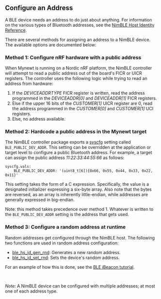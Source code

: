 ## Configure an Address

A BLE device needs an address to do just about anything.  For information on
the various types of Bluetooth addresses, see the
[NimBLE Host Identity Reference](../../../network/ble/ble_hs/ble_hs_id/ble_hs_id.md).

There are several methods for assigning an address to a NimBLE device.  The
available options are documented below:

### Method 1: Configure nRF hardware with a public address

When Mynewt is running on a Nordic nRF platform, the NimBLE controller will
attempt to read a public address out of the board's FICR or UICR registers.
The controller uses the following logic while trying to read an address from
hardware:

1. If the *DEVICEADDRTYPE* FICR register is written, read the address
programmed in the *DEVICEADDR[0]* and *DEVICEADDR[1]* FICR registers.
2. Else if the upper 16 bits of the *CUSTOMER[1]* UICR register are 0, read the address programmed in the *CUSTOMER[0]* and *CUSTOMER[1]* UCI registers.
3. Else, no address available.

### Method 2: Hardcode a public address in the Mynewt target

The NimBLE controller package exports a 
[syscfg](../../../os/modules/sysinitconfig/sysinitconfig.md) setting called
`BLE_PUBLIC_DEV_ADDR`.  This setting can be overridden at the application or
target level to configure a public Bluetooth address.  For example, a target
can assign the public address *11:22:33:44:55:66* as follows:

```
syscfg.vals:
    BLE_PUBLIC_DEV_ADDR: '(uint8_t[6]){0x66, 0x55, 0x44, 0x33, 0x22, 0x11}'
```

This setting takes the form of a C expression.  Specifically, the value is a
designated initializer expressing a six-byte array.  Also note that the bytes
are reversed, as an array is inherently little-endian, while addresses are
generally expressed in big-endian.

Note: this method takes precedence over method 1.  Whatever is written to the
`BLE_PUBLIC_DEV_ADDR` setting is the address that gets used.

### Method 3: Configure a random address at runtime

Random addresses get configured through the NimBLE host.  The following two
functions are used in random address configuration:

* [ble_hs_id_gen_rnd](../../../network/ble/ble_hs/ble_hs_id/functions/ble_hs_id_gen_rnd/): Generates a new random address.
* [ble_hs_id_set_rnd](../../../network/ble/ble_hs/ble_hs_id/functions/ble_hs_id_set_rnd/): Sets the device's random address.

For an example of how this is done, see the
[BLE iBeacon tutorial](../../../os/tutorials/ibeacon/).

<br>

*Note:* A NimBLE device can be configured with multiple addresses; at most one
of each address type.
